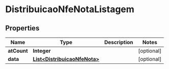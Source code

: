 

# DistribuicaoNfeNotaListagem


## Properties

| Name | Type | Description | Notes |
|------------ | ------------- | ------------- | -------------|
|**atCount** | **Integer** |  |  [optional] |
|**data** | [**List&lt;DistribuicaoNfeNota&gt;**](DistribuicaoNfeNota.md) |  |  [optional] |



